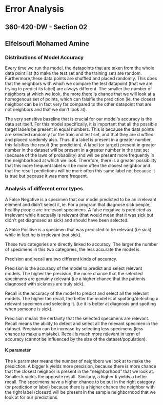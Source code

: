 # Error Analysis
## 360-420-DW - Section 02
## Elfelsoufi Mohamed Amine

### Distributions of Model Accuracy
Every time we run the model, the datapoints that are taken from the whole data point list (to make the test set and the training set) are random. Furthermore,these data points are shuffled and placed randomly. This does that the neighbors with which we compare the test datapoint (that we are trying to predict its label) are always different. The smaller the number of neighbors at which we look, the more there is chance that we will look at a homogenous set of points, which can falsifie the prediction (ie. the closest neighbor can be in fact very far compared to the other datapoint that are not neighbors and that we don't look at).



The very sensitive baseline that is crucial for our model's accuracy is the data set itself. For this model specifically, it is important that all the possible target labels be present in equal numbers. This is because the data points are selected randomly for the train and test set, and that they are shuffled and placed randomly also. Thus, if a label is present in a greater number, this falsifies the result (the prediction). A label (or target) present in greater number in the dataset will be present in a greater number in the test set (because of the laws of probability) and will be present more frequently in the neighborhood at which we look. Therefore, there is a greater possibility that this more frequent label will be more often the closest neighbor and that the result predictions will be more often this same label not because it is true but because it was more frequent. 


### Analysis of different error types

A False Negative is a specimen that our model predicted to be an irrelevant element and didn't select it, ie. For a program that diagnose sick people, healthy people are irrelevant specimens. A false negative is predicted as irrelevant while it actually is relevant (that would mean that it was sick but didn't get diagnosed as sick) and should have been selected.

A False Positive is a specimen that was predicted to be relevant (i.e sick) while in fact he is irrelevant (not sick). 

These two categories are directly linked to accuracy. The larger the number of specimens in this two categories, the less accurate the model is.



Precision and recall are two different kinds of accuracy.

Precision is the accuracy of the model to predict and select relevant models. The higher the precision, the more chance that the selected specimens are genuinly relevant (i.e a higher chance that the patients diagnosed with sickness are truly sick).

Recall is the accuracy of the model to predict and select all the relevant models. The higher the recall, the better the model is at spotting/detecting a relevant specimen and selecting it. (i.e it is better at diagnosis and spotting when someone is sick).

Precision means the certainty that the selected specimens are relevant. Recall means the ability to detect and select all the relevant specimen in the dataset. Precision can be increase by selecting less specimens (less chance to make a mistake). Recall is much more relevant in term of accuracy (cannot be influenced by the size of the dataset/population).

#### K parameter
The k parameter means the number of neighbors we look at to make the prediction. A bigger k yields more precision, because there is more chance that the closest neighbor is present in the "neighborhood" that we look at. Smaller k yields the opposite result.
Similarly, a higher k yields a better recall. The specimens have a higher chance to be put in the right category (or prediction or label) because there is a higher chance the neighbor with the right label (closest) will be present in the sample neighborhood that we look at for our predictions.